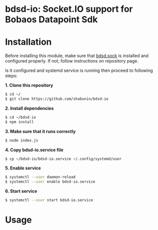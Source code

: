 # bdsd-io: Socket.IO support for Bobaos Datapoint Sdk

# Installation

Before installing this module, make sure that [bdsd.sock](https://github.com/shabunin/bdsd.sock) is installed and configured properly. If not, follow instructions on repository page.

Is it configured and systemd service is running then proceed to following steps:

**1. Clone this repository**

```bash
$ cd ~/
$ git clone https://github.com/shabunin/bdsd-io
```

**2. Install dependencies**

```bash
$ cd ~/bdsd-io
$ npm install
```

**3. Make sure that it runs correctly**

```bash
$ node index.js
```

**4. Copy bdsd-io.service file**

```bash
$ cp ~/bdsd-io/bdsd-io.service ~/.config/systemd/user
```

**5. Enable service**

```bash
$ systemctl --user daemon-reload
$ systemctl --user enable bdsd-io.service
```

**6. Start service**

```bash
$ systemctl --user start bdsd-io.service
```

# Usage